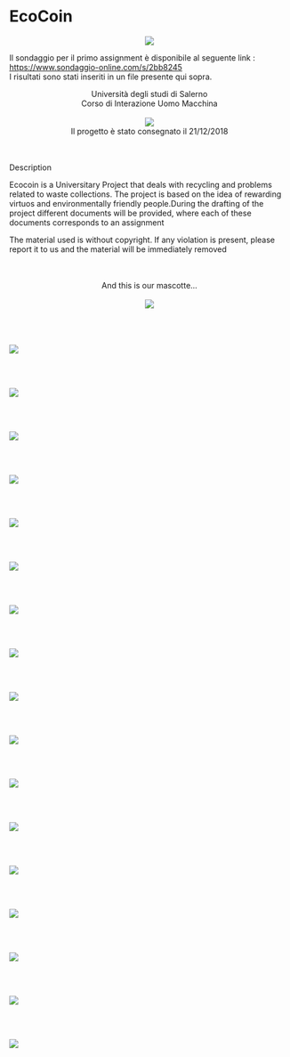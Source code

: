 # EcoCoin
<p align = "center">
  <img src="https://github.com/Giovannix97/EcoCoin/blob/master/Work%20Product/Images/logoReadMe.jpg" />
</p>

Il sondaggio per il primo assignment è disponibile al seguente link : https://www.sondaggio-online.com/s/2bb8245 <br>
I risultati sono stati inseriti in un file presente qui sopra.
<p align = "center">
  Università degli studi di Salerno<br>
  Corso di Interazione Uomo Macchina<br><br>
  <img src="https://github.com/Giovannix97/EcoCoin/blob/master/Work%20Product/Images/logo_unisa.jpg"/><br>
  Il progetto è stato consegnato il 21/12/2018
</p>

<br><br>
Description

Ecocoin is a Universitary Project that deals with recycling and problems related to waste collections. 
The project is based on the idea of rewarding virtuos and environmentally friendly people.During the drafting of the project different documents will be provided, where each of these documents corresponds to an assignment

The material used is without copyright. If any violation is present, please report it to us and the material will be immediately removed
<br><br><br>

<p align = "center">
And this is our mascotte...<br><br>
<img src="https://github.com/Giovannix97/EcoCoin/blob/master/Work%20Product/Images/mascotteReadMe.png"/>  
  
</p>
<br><br><br>

<img src="https://github.com/Giovannix97/EcoCoin/blob/master/Work%20Product/Images/Screens/photo_2019-02-23_13-31-45.jpg"/>

<br><br>

<img src="https://github.com/Giovannix97/EcoCoin/blob/master/Work%20Product/Images/Screens/photo_2019-02-23_13-31-43.jpg"/>

<br><br>

<img src="https://github.com/Giovannix97/EcoCoin/blob/master/Work%20Product/Images/Screens/photo_2019-02-23_13-31-42.jpg" />

<br><br>

<img src= "https://github.com/Giovannix97/EcoCoin/blob/master/Work%20Product/Images/Screens/photo_2019-02-23_13-31-40.jpg" />

<br><br>

<img src= "https://github.com/Giovannix97/EcoCoin/blob/master/Work%20Product/Images/Screens/photo_2019-02-23_13-31-38.jpg"/>

<br><br>

<img src= "https://github.com/Giovannix97/EcoCoin/blob/master/Work%20Product/Images/Screens/photo_2019-02-23_13-31-37.jpg" />

<br><br>

<img src= "https://github.com/Giovannix97/EcoCoin/blob/master/Work%20Product/Images/Screens/photo_2019-02-23_13-31-36.jpg" />

<br><br>

<img src="https://github.com/Giovannix97/EcoCoin/blob/master/Work%20Product/Images/Screens/photo_2019-02-23_13-31-35.jpg" />

<br><br>

<img src="https://github.com/Giovannix97/EcoCoin/blob/master/Work%20Product/Images/Screens/photo_2019-02-23_13-31-33.jpg" />

<br><br> 

<img src="https://github.com/Giovannix97/EcoCoin/blob/master/Work%20Product/Images/Screens/photo_2019-02-23_13-31-31.jpg" />

<br><br>

<img src="https://github.com/Giovannix97/EcoCoin/blob/master/Work%20Product/Images/Screens/photo_2019-02-23_13-31-30.jpg" />


<br><br>

<img src="https://github.com/Giovannix97/EcoCoin/blob/master/Work%20Product/Images/Screens/photo_2019-02-23_13-31-29.jpg"/>

<br><br>

<img src="https://github.com/Giovannix97/EcoCoin/blob/master/Work%20Product/Images/Screens/photo_2019-02-23_13-31-27.jpg" />

<br><br>

<img src="https://github.com/Giovannix97/EcoCoin/blob/master/Work%20Product/Images/Screens/photo_2019-02-23_13-31-25.jpg" />

<br><br>

<img src="https://github.com/Giovannix97/EcoCoin/blob/master/Work%20Product/Images/Screens/photo_2019-02-23_13-31-20.jpg" />

<br><br>

<img src="https://github.com/Giovannix97/EcoCoin/blob/master/Work%20Product/Images/Screens/photo_2019-02-23_13-31-19.jpg" />

<br><br>

<img src= "https://github.com/Giovannix97/EcoCoin/blob/master/Work%20Product/Images/Screens/photo_2019-02-23_13-31-16.jpg" />


<br><br><br>
